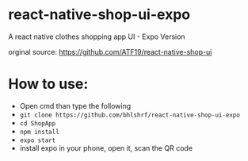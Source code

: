 # react-native-shop-ui-expo
A react native clothes shopping app UI - Expo Version

orginal source: https://github.com/ATF19/react-native-shop-ui




# How to use:
 - Open cmd than type the following
 - `git clone https://github.com/bhlshrf/react-native-shop-ui-expo`
 - `cd ShopApp`
 - `npm install`
 - `expo start`
 - install expo in your phone, open it, scan the QR code
